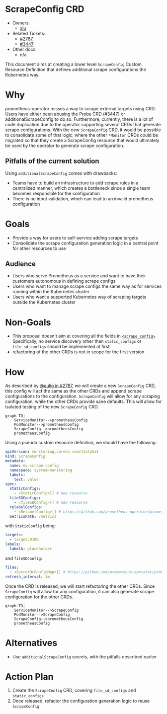 # ScrapeConfig CRD
* Owners:
  * [xiu](https://github.com/xiu)
* Related Tickets:
  * [#2787](https://github.com/prometheus-operator/prometheus-operator/issues/2787)
  * [#3447](https://github.com/prometheus-operator/prometheus-operator/issues/3447)
* Other docs:
  * n/a

This document aims at creating a lower level `ScrapeConfig` Custom Resource  Definition that defines additional scrape configurations the Kubernetes way.

# Why

prometheus-operator misses a way to scrape external targets using CRD. Users have either been abusing the Probe CRD (#3447) or additionalScrapeConfig to do so.
Furthermore, currently, there is a lot of code duplication due to the operator supporting several CRDs that generate scrape configurations. With the new `ScrapeConfig` CRD, it would be possible to consolidate some of that logic, where the other `*Monitor` CRDs could be migrated so that they create a ScrapeConfig resource that would ultimately be used by the operator to generate scrape configuration.

## Pitfalls of the current solution

Using `additionalScrapeConfig` comes with drawbacks:
* Teams have to build an infrastructure to add scrape rules in a centralized manner, which creates a bottleneck since a single team becomes responsible for the configuration
* There is no input validation, which can lead to an invalid prometheus configuration

# Goals
* Provide a way for users to self-service adding scrape targets
* Consolidate the scrape configuration generation logic in a central point for other resources to use

## Audience
* Users who serve Prometheus as a service and want to have their customers autonomous in defining scrape configs
* Users who want to manage scrape configs the same way as for services running within the Kubernetes cluster
* Users who want a supported Kubernetes way of scraping targets outside the Kubernetes cluster

# Non-Goals
* This proposal doesn't aim at covering all the fields in [`<scrape_config>`](https://prometheus.io/docs/prometheus/latest/configuration/configuration/#scrape_config). Specifically, no service discovery other than `static_configs` or `file_sd_configs` should be implemented at first.
* refactoring of the other CRDs is not in scope for the first version

# How

As described by [@aulig in #2787](https://github.com/prometheus-operator/prometheus-operator/issues/2787#issuecomment-559776221), we will create a new `ScrapeConfig` CRD, this config will act the same as the other CRDs and append scrape configurations to the configuration. `ScrapeConfig` will allow for any scraping configuration, while the other CRDs provide sane defaults. This will allow for isolated testing of the new `ScrapeConfig` CRD.

```mermaid
graph TD;
    ServiceMonitor-->prometheusConfig
    PodMonitor-->prometheusConfig
    ScrapeConfig-->prometheusConfig
    prometheusConfig
```

Using a pseudo custom resource definition, we should have the following:

```yaml
apiVersion: monitoring.coreos.com/v1alpha1
kind: ScrapeConfig
metadata:
  name: my-scrape-config
  namespace: system-monitoring
  labels:
    test: value
spec:
  staticConfigs:
    - <StaticConfig>[] # new resource
  fileSDConfigs:
    - <fileSDConfig>[] # new resource
  relabelConfigs:
    - <RelabelConfig>[] # https://github.com/prometheus-operator/prometheus-operator/blob/e4e27052f57040f073c6c1e4aedaecaaec77d170/pkg/apis/monitoring/v1/types.go#L1150
  metricsPath: /metrics
```

with `StaticConfig` being:

```yaml
targets:
  - target:9100
labels:
  labelA: placeholder
```

and `fileSDConfig`:

```yaml
files:
  - <SecretOrConfigMap>[] # https://github.com/prometheus-operator/prometheus-operator/blob/e4e27052f57040f073c6c1e4aedaecaaec77d170/pkg/apis/monitoring/v1/types.go#L1644
refresh_interval: 5m
```

Once the CRD is released, we will start refactoring the other CRDs. Since `ScrapeConfig` will allow for any configuration, it can also generate scrape configuration for the other CRDs.

```mermaid
graph TD;
    ServiceMonitor-->ScrapeConfig
    PodMonitor-->ScrapeConfig
    ScrapeConfig-->prometheusConfig
    prometheusConfig
```

# Alternatives
* Use `additionalScrapeConfig` secrets, with the pitfalls described earlier

# Action Plan
1. Create the `ScrapeConfig` CRD, covering `file_sd_configs` and `static_configs`
2. Once released, refactor the configuration generation logic to reuse `ScrapeConfig`
